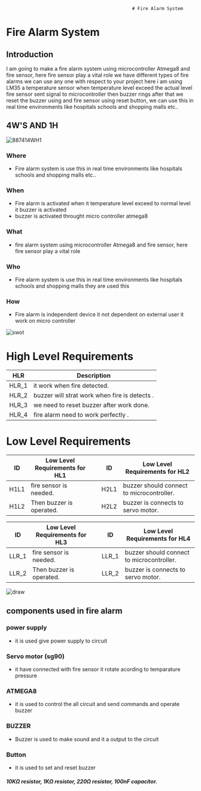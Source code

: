                                                    # Fire Alarm System 
# Fire Alarm System 
## Introduction
I am going to make a fire alarm system using microcontroller Atmega8 and fire sensor, here fire sensor play a vital role we have different types of fire alarms
we can use any one with respect to your project here i am using LM35 a temperature sensor when temperature level exceed the actual level fire sensor sent signal to
microcontroller then buzzer rings after that we reset the buzzer using and fire sensor using reset button, we can use this in real time environments like hospitals
schools and shopping malls etc..


## 4W'S AND 1H
![887414WH1](https://user-images.githubusercontent.com/98829237/154836788-82480a46-016d-41d0-9fd2-f9cb3d78307d.png)
### Where
 * Fire alarm system is use this in real time environments like hospitals
schools and shopping malls etc..

### When
* Fire alarm is activated when it temperature level exceed to normal level it buzzer is activated
* buzzer is activated throught micro controller atmega8

### What
* fire alarm system using microcontroller Atmega8 and fire sensor, here fire sensor play a vital role

### Who 
*  Fire alarm system is use this in real time environments like hospitals
schools and shopping malls they are used this

### How
* Fire alarm is independent device it not dependent on external user it work on micro controller


![swot](https://user-images.githubusercontent.com/98829237/154809684-b91f2656-67a1-47f8-b83a-97014af517b6.jpg)


# High Level Requirements
|HLR|     Description  |
|------|  --------------|
|HLR_1|   it work when fire detected.
|HLR_2|   buzzer will strat work when fire is detects .
|HLR_3|   we need to reset buzzer after work done.
|HLR_4|   fire alarm  need to work perfectly .
            
# Low Level Requirements
|ID|     Low Level Requirements for HL1 |  |ID|       Low Level Requirements for HL2 |
|------|  ------------|--|---|   ----------------|
|H1L1|   fire sensor is needed.|  |H2L1|     buzzer should connect to microcontroller.            
|H1L2|  Then  buzzer is operated.|  |H2L2|   buzzer is connects to servo motor.


|ID|     Low Level Requirements for HL3 |  |ID|       Low Level Requirements for HL4 |
|------|  ------------|--|---|   ----------------|
|LLR_1|   fire sensor is needed.|  |LLR_1|     buzzer should connect to microcontroller.            
|LLR_2|  Then  buzzer is operated.|  |LLR_2|   buzzer is connects to servo motor.







![draw](https://user-images.githubusercontent.com/98829237/154810462-d61a4e29-ee06-4c74-bcf1-7e79af0a82ea.png)

## components used in fire alarm

### power supply
 * it is used give power supply to circuit

### Servo motor (sg90)
 * it have connected with fire sensor it rotate acording to temparature pressure 

### ATMEGA8
 * it is used to control the all circuit and send commands and operate buzzer

### BUZZER
 * Buzzer is used to make sound and it a output to the circuit

### Button
 * it is used to set and reset buzzer
 
 
 

 ##### 10KΩ resistor, 1KΩ resistor, 220Ω resistor, 100nF capacitor.




